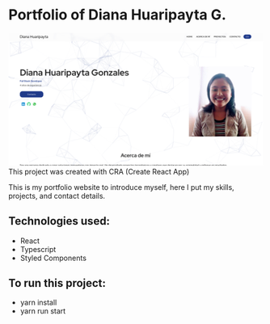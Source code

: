 # Portfolio of Diana Huaripayta G.

<img src ="https://raw.githubusercontent.com/DianaHuaripayta/Diana-Huaripayta/refs/heads/main/src/assets/imgProject_1.png" />
This project was created with CRA (Create React App)

This is my portfolio website to introduce myself, here I put my skills, projects, and contact details.

## Technologies used:
- React
- Typescript
- Styled Components
 
## To run this project:
- yarn install
- yarn run start
